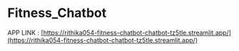 # Fitness_Chatbot
APP LINK : [https://rithika054-fitness-chatbot-chatbot-tz5tle.streamlit.app/](https://rithika054-fitness-chatbot-chatbot-tz5tle.streamlit.app/)

